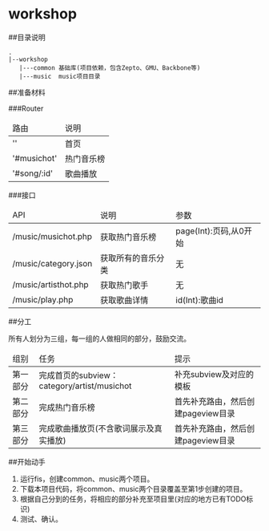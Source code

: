 workshop
============

##目录说明

    .
    |--workshop
       |---common 基础库(项目依赖，包含Zepto、GMU、Backbone等)
       |---music  music项目目录

##准备材料

###Router
<table>
    <thead>
        <tr>
            <td>路由</td>
            <td>说明</td>
        </tr>
    </thead>
    <tbody>
        <tr>
            <td>''</td>
            <td>首页</td>
        </tr>
        <tr>
            <td>'#musichot'</td>
            <td>热门音乐榜</td>
        </tr>
        <tr>
            <td>'#song/:id'</td>
            <td>歌曲播放</td>
        </tr>
    </tbody>
</table>

###接口
<table>
    <thead>
        <tr>
            <td>API</td>
            <td>说明</td>
            <td>参数</td>
        </tr>
    </thead>
    <tbody>
        <tr>
            <td>/music/musichot.php</td>
            <td>获取热门音乐榜</td>
            <td>page(Int):页码,从0开始</td>
        </tr>
        <tr>
            <td>/music/category.json</td>
            <td>获取所有的音乐分类</td>
            <td>无</td>
        </tr>
        <tr>
            <td>/music/artisthot.php</td>
            <td>获取热门歌手</td>
            <td>无</td>
        </tr>
        <tr>
            <td>/music/play.php</td>
            <td>获取歌曲详情</td>
            <td>id(Int):歌曲id</td>
        </tr>
    </tbody>
</table>

##分工

所有人划分为三组，每一组的人做相同的部分，鼓励交流。

<table>
    <thead>
        <tr>
            <td>组别</td>
            <td>任务</td>
            <td>提示</td>
        </tr>
    </thead>
    <tbody>
        <tr>
            <td>第一部分</td>
            <td>完成首页的subview：category/artist/musichot</td>
            <td>补充subview及对应的模板</td>
        </tr>
        <tr>
            <td>第二部分</td>
            <td>完成热门音乐榜</td>
            <td>首先补充路由，然后创建pageview目录</td>
        </tr>
        <tr>
            <td>第三部分</td>
            <td>完成歌曲播放页(不含歌词展示及真实播放)</td>
            <td>首先补充路由，然后创建pageview目录</td>
        </tr>
    </tbody>
</table>


##开始动手
1. 运行fis，创建common、music两个项目。
2. 下载本项目代码，将common、music两个目录覆盖至第1步创建的项目。
3. 根据自己分到的任务，将相应的部分补充至项目里(对应的地方已有TODO标识)
4. 测试、确认。
